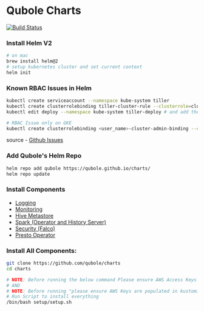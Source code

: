 # Qubole Charts

[![Build Status](https://cloud.drone.io/api/badges/qubole/charts/status.svg)](https://cloud.drone.io/qubole/charts)

### Install Helm V2
```bash
# on mac
brew install helm@2
# setup kubernetes cluster and set current context
helm init
```

### Known RBAC Issues in Helm
```bash
kubectl create serviceaccount --namespace kube-system tiller
kubectl create clusterrolebinding tiller-cluster-rule --clusterrole=cluster-admin --serviceaccount=kube-system:tiller
kubectl edit deploy --namespace kube-system tiller-deploy # and add the line serviceAccount: tiller to spec/template/spec

# RBAC Issue only on GKE
kubectl create clusterrolebinding <user_name>-cluster-admin-binding --clusterrole=cluster-admin --user=<user_email>
```
source - [Github Issues](https://github.com/helm/helm/issues/2224)

### Add Qubole's Helm Repo
```bash
helm repo add qubole https://qubole.github.io/charts/
helm repo update
```

### Install Components

* [Logging](docs/logging.md)
* [Monitoring](docs/monitoring.md)
* [Hive Metastore](docs/hive-metastore.md)
* [Spark (Operator and History Server)](docs/sparkoperator.md)
* [Security (Falco)](docs/security.md)
* [Presto Operator](docs/presto-operator.md)

### Install All Components:

```bash
git clone https://github.com/qubole/charts
cd charts

# NOTE: Before running the below command Please ensure AWS Access Keys are populated in kustomize/spark/base/kustomization.yaml
# AND
# NOTE: Before running "please ensure AWS Keys are populated in kustomize/hive-metastore/base/config/metastore-hive-metastore.env file
# Run Script to install everything
/bin/bash setup/setup.sh
```
